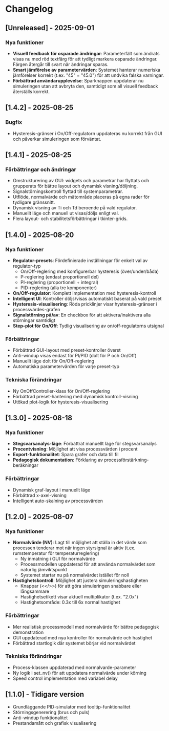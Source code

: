 # Changelog

## [Unreleased] - 2025-09-01

### Nya funktioner
- **Visuell feedback för osparade ändringar**: Parameterfält som ändrats visas nu med röd textfärg för att tydligt markera osparade ändringar. Färgen återgår till svart när ändringar sparas.
- **Smart jämförelse av parametervärden**: Systemet hanterar numeriska jämförelser korrekt (t.ex. "45" = "45.0") för att undvika falska varningar.
- **Förbättrad användarupplevelse**: Sparknappen uppdaterar nu simuleringen utan att avbryta den, samtidigt som all visuell feedback återställs korrekt.

## [1.4.2] - 2025-08-25

### Bugfix
- Hysteresis-gränser i On/Off-regulatorn uppdateras nu korrekt från GUI och påverkar simuleringen som förväntat.

## [1.4.1] - 2025-08-25

### Förbättringar och ändringar
- Omstrukturering av GUI: widgets och parametrar har flyttats och grupperats för bättre layout och dynamisk visning/döljning.
- Signalstörningskontroll flyttad till systemparametrar.
- Utflöde, normalvärde och mätområde placeras på egna rader för tydligare gränssnitt.
- Dynamisk visning av Ti och Td beroende på vald regulator.
- Manuellt läge och manuell ut visas/döljs enligt val.
- Flera layout- och stabilitetsförbättringar i tkinter-grids.

## [1.4.0] - 2025-08-20

### Nya funktioner
- **Regulator-presets**: Fördefinierade inställningar för enkelt val av regulator-typ
  - On/Off-reglering med konfigurerbar hysteresis (över/under/båda)
  - P-reglering (endast proportionell del)
  - PI-reglering (proportionell + integral)
  - PID-reglering (alla tre komponenter)
- **On/Off-regulator**: Komplett implementation med hysteresis-kontroll
- **Intelligent UI**: Kontroller döljs/visas automatiskt baserat på vald preset
- **Hysteresis-visualisering**: Röda pricklinjer visar hysteresis-gränser i processvärdes-grafen
- **Signalstörning på/av**: En checkbox för att aktivera/inaktivera alla störningar samtidigt
- **Step-plot för On/Off**: Tydlig visualisering av on/off-regulatorns utsignal

### Förbättringar
- Förbättrad GUI-layout med preset-kontroller överst
- Anti-windup visas endast för PI/PID (dolt för P och On/Off)
- Manuellt läge dolt för On/Off-reglering
- Automatiska parametervärden för varje preset-typ

### Tekniska förändringar
- Ny OnOffController-klass för On/Off-reglering
- Förbättrad preset-hantering med dynamisk kontroll-visning
- Utökad plot-logik för hysteresis-visualisering

## [1.3.0] - 2025-08-18

### Nya funktioner
- **Stegsvarsanalys-läge**: Förbättrat manuellt läge för stegsvarsanalys
- **Procentvisning**: Möjlighet att visa processvärden i procent
- **Export-funktionalitet**: Spara grafer och data till fil
- **Pedagogisk dokumentation**: Förklaring av processförstärkning-beräkningar

### Förbättringar
- Dynamisk graf-layout i manuellt läge
- Förbättrad x-axel-visning
- Intelligent auto-skalning av processvärden

## [1.2.0] - 2025-08-07

### Nya funktioner
- **Normalvärde (NV)**: Lagt till möjlighet att ställa in det värde som processen tenderar mot när ingen styrsignal är aktiv (t.ex. rumstemperatur för temperaturreglering)
  - Ny inmatning i GUI för normalvärde
  - Processmodellen uppdaterad för att använda normalvärdet som naturlig jämviktspunkt
  - Systemet startar nu på normalvärdet istället för noll
- **Hastighetskontroll**: Möjlighet att justera simuleringshastigheten
  - Knappar (<</>>) för att göra simuleringen snabbare eller långsammare
  - Hastighetsetikett visar aktuell multiplikator (t.ex. "2.0x")
  - Hastighetsområde: 0.3x till 6x normal hastighet

### Förbättringar
- Mer realistisk processmodell med normalvärde för bättre pedagogisk demonstration
- GUI uppdaterad med nya kontroller för normalvärde och hastighet
- Förbättrad startlogik där systemet börjar vid normalvärdet

### Tekniska förändringar
- Process-klassen uppdaterad med normalvarde-parameter
- Ny logik i set_nv() för att uppdatera normalvärde under körning
- Speed control implementation med variabel delay

## [1.1.0] - Tidigare version
- Grundläggande PID-simulator med tooltip-funktionalitet
- Störningsgenerering (brus och puls)
- Anti-windup funktionalitet
- Prestandamått och grafisk visualisering
